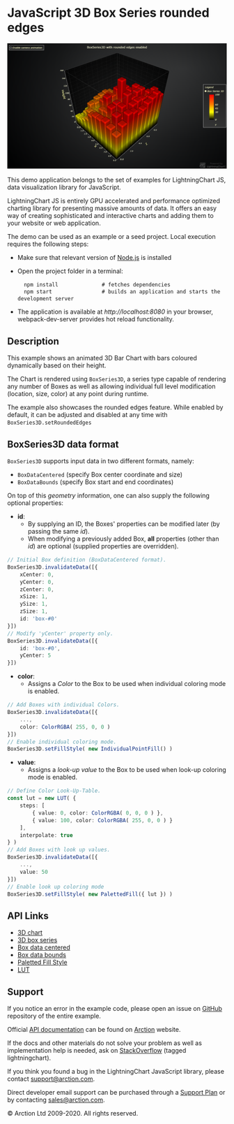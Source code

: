 # JavaScript 3D Box Series rounded edges

![JavaScript 3D Box Series rounded edges](3dBoxRounded.png)

This demo application belongs to the set of examples for LightningChart JS, data visualization library for JavaScript.

LightningChart JS is entirely GPU accelerated and performance optimized charting library for presenting massive amounts of data. It offers an easy way of creating sophisticated and interactive charts and adding them to your website or web application.

The demo can be used as an example or a seed project. Local execution requires the following steps:

- Make sure that relevant version of [Node.js](https://nodejs.org/en/download/) is installed
- Open the project folder in a terminal:

        npm install              # fetches dependencies
        npm start                # builds an application and starts the development server

- The application is available at *http://localhost:8080* in your browser, webpack-dev-server provides hot reload functionality.


## Description

This example shows an animated 3D Bar Chart with bars coloured dynamically based on their height.

The Chart is rendered using ``BoxSeries3D``, a series type capable of rendering any number of Boxes as well as allowing individual full level modification (location, size, color) at any point during runtime.

The example also showcases the rounded edges feature. While enabled by default, it can be adjusted and disabled at any time with ``BoxSeries3D.setRoundedEdges``

## BoxSeries3D data format

`BoxSeries3D` supports input data in two different formats, namely:
- `BoxDataCentered` (specify Box center coordinate and size)
- `BoxDataBounds` (specify Box start and end coordinates)

On top of this *geometry* information, one can also supply the following optional properties:

- **id**:
    * By supplying an ID, the Boxes' properties can be modified later (by passing the same *id*).
    * When modifying a previously added Box, **all** properties (other than *id*) are optional (supplied properties are overridden).
```typescript
// Initial Box definition (BoxDataCentered format).
BoxSeries3D.invalidateData([{
    xCenter: 0,
    yCenter: 0,
    zCenter: 0,
    xSize: 1,
    ySize: 1,
    zSize: 1,
    id: 'box-#0'
}])
// Modify 'yCenter' property only.
BoxSeries3D.invalidateData([{
    id: 'box-#0',
    yCenter: 5
}])
```

- **color**:
    * Assigns a *Color* to the Box to be used when individual coloring mode is enabled.
```typescript
// Add Boxes with individual Colors.
BoxSeries3D.invalidateData([{
    ...,
    color: ColorRGBA( 255, 0, 0 )
}])
// Enable individual coloring mode.
BoxSeries3D.setFillStyle( new IndividualPointFill() )
```

- **value**:
    * Assigns a *look-up value* to the Box to be used when look-up coloring mode is enabled.
```typescript
// Define Color Look-Up-Table.
const lut = new LUT( {
    steps: [
        { value: 0, color: ColorRGBA( 0, 0, 0 ) },
        { value: 100, color: ColorRGBA( 255, 0, 0 ) }
    ],
    interpolate: true
} )
// Add Boxes with look up values.
BoxSeries3D.invalidateData([{
    ...,
    value: 50
}])
// Enable look up coloring mode
BoxSeries3D.setFillStyle( new PalettedFill({ lut }) )
```


## API Links

* [3D chart]
* [3D box series]
* [Box data centered]
* [Box data bounds]
* [Paletted Fill Style]
* [LUT]


## Support

If you notice an error in the example code, please open an issue on [GitHub][0] repository of the entire example.

Official [API documentation][1] can be found on [Arction][2] website.

If the docs and other materials do not solve your problem as well as implementation help is needed, ask on [StackOverflow][3] (tagged lightningchart).

If you think you found a bug in the LightningChart JavaScript library, please contact support@arction.com.

Direct developer email support can be purchased through a [Support Plan][4] or by contacting sales@arction.com.

[0]: https://github.com/Arction/
[1]: https://www.arction.com/lightningchart-js-api-documentation/
[2]: https://www.arction.com
[3]: https://stackoverflow.com/questions/tagged/lightningchart
[4]: https://www.arction.com/support-services/

© Arction Ltd 2009-2020. All rights reserved.


[3D chart]: https://www.arction.com/lightningchart-js-api-documentation/v3.4.0/classes/chart3d.html
[3D box series]: https://www.arction.com/lightningchart-js-api-documentation/v3.4.0/classes/boxseries3d.html
[Box data centered]: https://www.arction.com/lightningchart-js-api-documentation/v3.4.0/interfaces/boxdatacentered.html
[Box data bounds]: https://www.arction.com/lightningchart-js-api-documentation/v3.4.0/interfaces/boxdatabounds.html
[Paletted Fill Style]: https://www.arction.com/lightningchart-js-api-documentation/v3.4.0/classes/palettedfill.html
[LUT]: https://www.arction.com/lightningchart-js-api-documentation/v3.4.0/classes/lut.html


